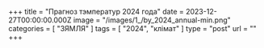 +++
title = "Прагноз тэмператур 2024 года"
date = 2023-12-27T00:00:00.000Z
image = "/images/1_/by_2024_annual-min.png"
categories = [ "ЗЯМЛЯ" ]
tags = [ "2024", "клiмат" ]
type = "post"
url = ""
+++

